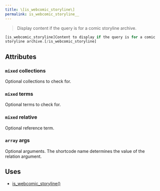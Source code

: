 ```yaml
---
title: \[is_webcomic_storyline\]
permalink: is_webcomic_storyline__
---
```


> Display content if the query is for a comic storyline archive.

```php
[is_webcomic_storyline]Content to display if the query is for a comic
storyline archive.[/is_webcomic_storyline]
```

## Attributes

### `mixed` collections
Optional collections to check for.

### `mixed` terms
Optional terms to check for.

### `mixed` relative
Optional reference term.

### `array` args
Optional arguments. The shortcode name determines the
value of the relation argument.

## Uses
- [is_webcomic_storyline()](is_webcomic_storyline())
